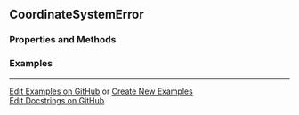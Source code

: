 ## <a id="McUtils.Coordinerds.CoordinateSystems.CoordinateSystem.CoordinateSystemError">CoordinateSystemError</a>


### Properties and Methods


### Examples


___

[Edit Examples on GitHub](https://github.com/McCoyGroup/References/edit/gh-pages/Documentation/examples/McUtils/Coordinerds/CoordinateSystems/CoordinateSystem/CoordinateSystemError.md) or 
[Create New Examples](https://github.com/McCoyGroup/References/new/gh-pages/?filename=Documentation/examples/McUtils/Coordinerds/CoordinateSystems/CoordinateSystem/CoordinateSystemError.md) <br/>
[Edit Docstrings on GitHub](https://github.com/McCoyGroup/McUtils/edit/master/Coordinerds/CoordinateSystems/CoordinateSystem.py?message=Update%20Docs)